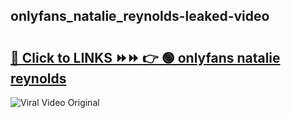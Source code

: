 
 ## onlyfans_natalie_reynolds-leaked-video 

# <h2><a href="https://clipsfans.com/onlyfans_natalie_reynolds&ref=git">🔗 Click to LINKS ⏩⏩ 👉 🟢 onlyfans natalie reynolds </a></h2>

<a href="https://clipsfans.com/onlyfans_natalie_reynolds&ref=git" rel="nofollow" data-target="animated-image.originalLink"><img src="https://i.ibb.co.com/xMMVF88/686577567.gif" alt="Viral Video Original" style="max-width: 100%; display: inline-block;" data-target="animated-image.originalImage"></a>
